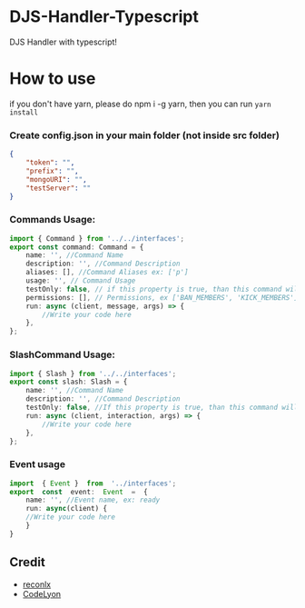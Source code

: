 # DJS-Handler-Typescript

DJS Handler with typescript!

# How to use

if you don't have yarn, please do npm i -g yarn, then you can run `yarn install`

### Create config.json in your main folder (not inside src folder)

```json
{
	"token": "",
	"prefix": "",
	"mongoURI": "",
	"testServer": ""
}
```

### Commands Usage:

```ts
import { Command } from '../../interfaces';
export const command: Command = {
	name: '', //Command Name
	description: '', //Command Description
	aliases: [], //Command Aliases ex: ['p']
	usage: '', // Command Usage
	testOnly: false, // if this property is true, than this command will only available at your test server
	permissions: [], // Permissions, ex ['BAN_MEMBERS', 'KICK_MEMBERS']
	run: async (client, message, args) => {
		//Write your code here
	},
};
```

### SlashCommand Usage:

```ts
import { Slash } from '../../interfaces';
export const slash: Slash = {
	name: '', //Command Name
	description: '', //Command Description
	testOnly: false, //If this property is true, than this command will only available at your test server
	run: async (client, interaction, args) => {
		//Write your code here
	},
};
```

### Event usage

```ts
import  { Event }  from  '../interfaces';
export  const  event:  Event  =  {
	name: '', //Event name, ex: ready
	run: async(client) {
	//Write your code here
	}
}
```

## Credit
* [reconlx](https://www.youtube.com/channel/UCC-5dJ0BPTRSMaoDxntduHg)
* [CodeLyon](https://www.youtube.com/channel/UC08G-UJT58SbkdmcOYyOQVw)
